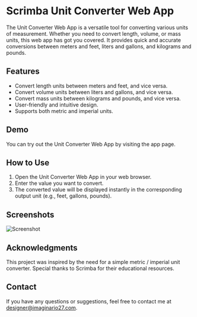 # Scrimba Unit Converter Web App

The Unit Converter Web App is a versatile tool for converting various units of measurement. Whether you need to convert length, volume, or mass units, this web app has got you covered. It provides quick and accurate conversions between meters and feet, liters and gallons, and kilograms and pounds.

## Features
- Convert length units between meters and feet, and vice versa.
- Convert volume units between liters and gallons, and vice versa.
- Convert mass units between kilograms and pounds, and vice versa.
- User-friendly and intuitive design.
- Supports both metric and imperial units.

## Demo
You can try out the Unit Converter Web App by visiting the app page.

## How to Use
1. Open the Unit Converter Web App in your web browser.
2. Enter the value you want to convert.
3. The converted value will be displayed instantly in the corresponding output unit (e.g., feet, gallons, pounds).

## Screenshots
![Screenshot]([my-image.png](https://imaginario27.com/wp-content/uploads/2023/09/conversor-de-unidades-metricas-imperiales-app.jpg))

## Acknowledgments
This project was inspired by the need for a simple metric / imperial unit converter.
Special thanks to Scrimba for their educational resources.

## Contact
If you have any questions or suggestions, feel free to contact me at designer@imaginario27.com.
